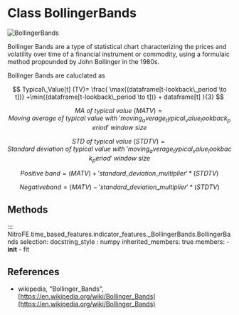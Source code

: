 

# Class BollingerBands

![BollingerBands](https://media.giphy.com/media/dS8KB6cIGLa0sLr2bN/giphy.gif)


Bollinger Bands are a type of statistical chart characterizing the prices and volatility over time of a financial instrument or commodity, using a formulaic method propounded by John Bollinger in the 1980s. 

Bollinger Bands are caluclated as 

$$
Typical\_Value[t] (TV)= \frac{ \max{(dataframe[t-lookback\_period \to t])} +\min{(dataframe[t-lookback\_period \to t])} + dataframe[t] }{3}
$$

$$
MA \ of \ typical \ value \ (MATV) = Moving \ average \ of \ typical \ value \ with \ 'moving_average_typical_value_lookback_period' \ window \ size
$$

$$
STD \ of \ typical \ value \ (STD TV)= Standard \ deviation \ of \ typical \ value \ with \ 'moving_average_typical_value_lookback_period' \ window \ size
$$

$$
Positive \ band = (MATV) + 'standard\_deviation\_multiplier' * (STD TV)
$$

$$
Negative band = (MATV) - 'standard\_deviation\_multiplier' * (STD TV)
$$


## Methods

::: NitroFE.time_based_features.indicator_features._BollingerBands.BollingerBands
    selection:
        docstring_style : numpy
        inherited_members: true
        members:
        - __init__
        - fit

References
----------
* wikipedia, "Bollinger_Bands",
    [https://en.wikipedia.org/wiki/Bollinger_Bands](https://en.wikipedia.org/wiki/Bollinger_Bands)